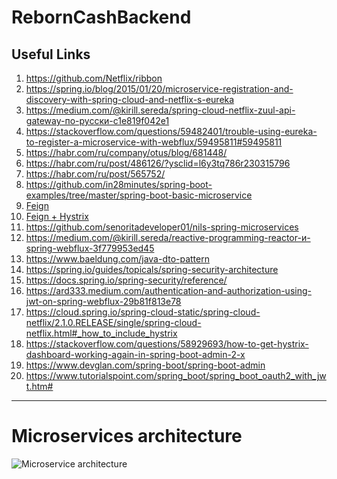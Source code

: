 # RebornCashBackend

## Useful Links

1) https://github.com/Netflix/ribbon
2) https://spring.io/blog/2015/01/20/microservice-registration-and-discovery-with-spring-cloud-and-netflix-s-eureka
3) https://medium.com/@kirill.sereda/spring-cloud-netflix-zuul-api-gateway-по-русски-c1e819f042e1
4) https://stackoverflow.com/questions/59482401/trouble-using-eureka-to-register-a-microservice-with-webflux/59495811#59495811
5) https://habr.com/ru/company/otus/blog/681448/
6) https://habr.com/ru/post/486126/?ysclid=l6y3tq786r230315796
7) https://habr.com/ru/post/565752/
8) https://github.com/in28minutes/spring-boot-examples/tree/master/spring-boot-basic-microservice
9) [Feign](https://medium.com/@kirill.sereda/spring-cloud-netflix-feign-по-русски-7b8272e8e110)
10) [Feign + Hystrix](https://medium.com/@kirill.sereda/spring-cloud-netflix-hystrix-по-русски-e60e91a6770f)
11) https://github.com/senoritadeveloper01/nils-spring-microservices
12) https://medium.com/@kirill.sereda/reactive-programming-reactor-и-spring-webflux-3f779953ed45
13) https://www.baeldung.com/java-dto-pattern
14) https://spring.io/guides/topicals/spring-security-architecture
15) https://docs.spring.io/spring-security/reference/
16) https://ard333.medium.com/authentication-and-authorization-using-jwt-on-spring-webflux-29b81f813e78
17) https://cloud.spring.io/spring-cloud-static/spring-cloud-netflix/2.1.0.RELEASE/single/spring-cloud-netflix.html#_how_to_include_hystrix
18) https://stackoverflow.com/questions/58929693/how-to-get-hystrix-dashboard-working-again-in-spring-boot-admin-2-x
19) https://www.devglan.com/spring-boot/spring-boot-admin
20) https://www.tutorialspoint.com/spring_boot/spring_boot_oauth2_with_jwt.htm#

------

# Microservices architecture

![Microservice architecture](https://raw.githubusercontent.com/Abuzik/RebornCashBackend/main/documents/images/Architecture_of_microservices.png?token=GHSAT0AAAAAABM4Z4FGBLQCGCQY3WVE5GNUYYNFGFA)
